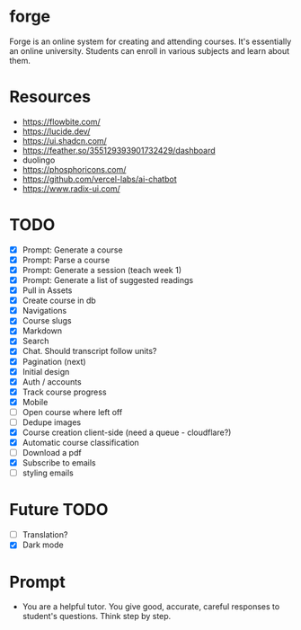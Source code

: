 # forge

Forge is an online system for creating and attending courses. It's essentially an online university. Students can enroll in various subjects and learn about them.

# Resources

- https://flowbite.com/
- https://lucide.dev/
- https://ui.shadcn.com/
- https://feather.so/355129393901732429/dashboard
- duolingo
- https://phosphoricons.com/
- https://github.com/vercel-labs/ai-chatbot
- https://www.radix-ui.com/

# TODO

- [x] Prompt: Generate a course
- [x] Prompt: Parse a course
- [x] Prompt: Generate a session (teach week 1)
- [x] Prompt: Generate a list of suggested readings
- [x] Pull in Assets
- [x] Create course in db
- [x] Navigations
- [x] Course slugs
- [x] Markdown
- [x] Search
- [x] Chat. Should transcript follow units?
- [x] Pagination (next)
- [x] Initial design
- [x] Auth / accounts
- [x] Track course progress
- [x] Mobile
- [ ] Open course where left off
- [ ] Dedupe images
- [x] Course creation client-side (need a queue - cloudflare?)
- [x] Automatic course classification
- [ ] Download a pdf
- [x] Subscribe to emails
- [ ] styling emails

# Future TODO

- [ ] Translation?
- [x] Dark mode

# Prompt

- You are a helpful tutor. You give good, accurate, careful responses to student's questions. Think step by step.

